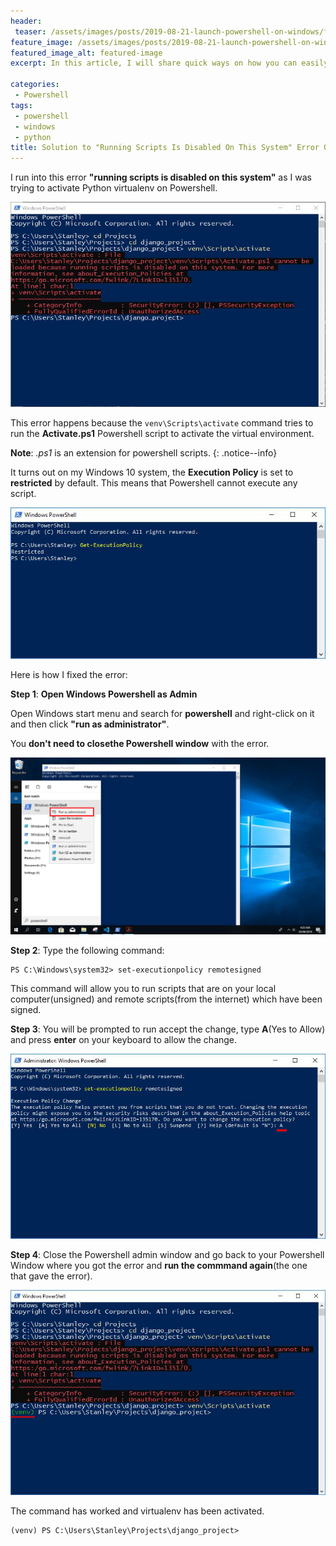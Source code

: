 ```yaml
---
header:
 teaser: /assets/images/posts/2019-08-21-launch-powershell-on-windows/featured-image.jpg
feature_image: /assets/images/posts/2019-08-21-launch-powershell-on-windows/featured-image.jpg
featured_image_alt: featured-image
excerpt: In this article, I will share quick ways on how you can easily open Powershell on Windows 10.

categories:
 - Powershell
tags:
 - powershell
 - windows
 - python
title: Solution to "Running Scripts Is Disabled On This System" Error On Powershell
---
```


I run into this error **"running scripts is disabled on this system"**  as I was trying to activate  Python virtualenv on Powershell.

 ![running scripts disabled](/assets/images/posts/2019-08-22-running-scripts-is-disabled-on-this-system-powershell/error.jpg)

This error happens because the `venv\Scripts\activate` command tries to run the **Activate.ps1** Powershell script to activate the virtual environment. 

**Note**: *.ps1* is an extension for powershell scripts.
{: .notice--info}

It turns out on my Windows 10 system, the **Execution Policy** is set to **restricted** by default. This means that Powershell cannot execute any script. 

 ![get execution policy](/assets/images/posts/2019-08-22-running-scripts-is-disabled-on-this-system-powershell/get-execution-policy.jpg)

Here is how I fixed the error:

**Step 1**: **Open Windows Powershell as Admin**

Open Windows start menu and search for **powershell** and right-click on it and then click **"run as administrator"**.

 You **don't need to closethe Powershell window** with the error.

 ![get execution policy](/assets/images/posts/2019-08-22-running-scripts-is-disabled-on-this-system-powershell/powershell-admin.jpg)

**Step 2**: Type the following command:

```
PS C:\Windows\system32> set-executionpolicy remotesigned
```

This command will allow you to run scripts that are on your local computer(unsigned) and remote scripts(from the internet) which have been signed.

**Step 3**: You will be prompted to run accept the change, type **A**(Yes to Allow)  and press **enter** on your keyboard to allow the change.

 ![execution policy change](/assets/images/posts/2019-08-22-running-scripts-is-disabled-on-this-system-powershell/execution-policy-change.jpg)


**Step 4**: Close the Powershell admin window and  go back to your Powershell Window where you got the error and **run the commmand again**(the one that gave the error).

 ![virtualenv works](/assets/images/posts/2019-08-22-running-scripts-is-disabled-on-this-system-powershell/virtualenv-works.jpg)


The command has worked and virtualenv has been activated.
```
(venv) PS C:\Users\Stanley\Projects\django_project>
```